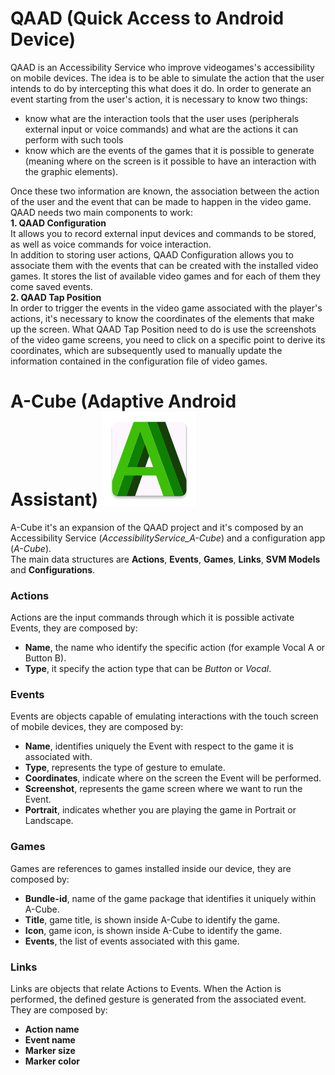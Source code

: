 # QAAD (Quick Access to Android Device)
QAAD is an Accessibility Service who improve videogames's accessibility on mobile devices. 
The idea is to be able to simulate the action that the user intends to do by intercepting this what does it do.
In order to generate an event starting from the user's action, it is necessary to know two things:
* know what are the interaction tools that the user uses (peripherals external input or voice commands) and what are the actions it can perform with such tools
* know which are the events of the games that it is possible to generate (meaning where on the screen is it possible to have an interaction with the graphic elements).

Once these two information are known, the association between the action of the user and the event that can be made to happen in the video game. QAAD needs two main components to work:  
**1. QAAD Configuration**  
It allows you to record external input devices and commands to be stored, as well as voice commands for voice interaction.  
In addition to storing user actions, QAAD Configuration allows you to associate them with the events that can be created with the installed video games. It stores the list of available video games and for each of them they come saved events.  
**2. QAAD Tap Position**  
In order to trigger the events in the video game associated with the player's actions, it's necessary to know the coordinates of the elements that make up the screen. What QAAD Tap Position need to do is use the screenshots of the video game screens, you need to click on a specific point to derive its coordinates, which are subsequently used to manually update the information contained in the configuration file of video games.    

# A-Cube (Adaptive Android Assistant) <img src="img/a_cube_logo.png" width=150>  
A-Cube it's an expansion of the QAAD project and it's composed by an Accessibility Service (*AccessibilityService_A-Cube*) and a configuration app (*A-Cube*).  
The main data structures are **Actions**, **Events**, **Games**, **Links**, **SVM Models** and **Configurations**.  
### Actions ###
Actions are the input commands through which it is possible activate Events, they are composed by:  
  * **Name**, the name who identify the specific action (for example Vocal A or Button B).  
  * **Type**, it specify the action type that can be *Button* or *Vocal*.   

### Events ###
Events are objects capable of emulating interactions with the touch screen of mobile devices, they are composed by:
  * **Name**, identifies uniquely the Event with respect to the game it is associated with.  
  * **Type**, represents the type of gesture to emulate.
  * **Coordinates**, indicate where on the screen the Event will be performed.  
  * **Screenshot**, represents the game screen where we want to run the Event.  
  * **Portrait**, indicates whether you are playing the game in Portrait or Landscape.  
  
### Games ###
Games are references to games installed inside our device, they are composed by:  
  * **Bundle-id**, name of the game package that identifies it uniquely within A-Cube.  
  * **Title**, game title, is shown inside A-Cube to identify the game.  
  * **Icon**, game icon, is shown inside A-Cube to identify the game.   
  * **Events**, the list of events associated with this game.  

### Links ###
Links are objects that relate Actions to Events. When the Action is performed, the defined gesture is generated from the associated event. They are composed by:  
  * **Action name**    
  * **Event name**  
  * **Marker size**    
  * **Marker color**  
